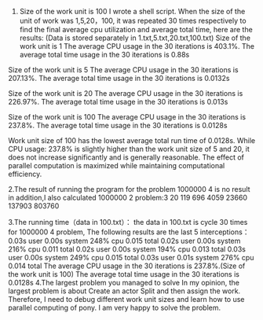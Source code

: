 1. Size of the work unit is 100
 I wrote a shell script. When the size of the unit of work was 1,5,20，100, it was repeated 30 times respectively to find the final average cpu utilization and average total time, here are the results:
(Data is stored separately in 1.txt,5.txt,20.txt,100.txt)
Size of the work unit is 1
The average CPU usage in the 30 iterations is 403.1%.
The average total time usage in the 30 iterations is 0.88s

Size of the work unit is 5
The average CPU usage in the 30 iterations is 207.13%.
The average total time usage in the 30 iterations is 0.0132s

Size of the work unit is 20
The average CPU usage in the 30 iterations is 226.97%.
The average total time usage in the 30 iterations is 0.013s

Size of the work unit is 100
The average CPU usage in the 30 iterations is 237.8%.
The average total time usage in the 30 iterations is 0.0128s

 Work unit size of 100 has the lowest average total run time of 0.0128s. While CPU usage: 237.8% is slightly higher than the work unit size of 5 and 20, it does not increase significantly and is generally reasonable. The effect of parallel computation is maximized while maintaining computational efficiency.

 2.The result of running the program
 for the problem 1000000 4 is no result
 in addition,I also calculated 1000000 2 problem:3 20 119 696 4059 23660 137903 803760

 3.The running time（data in 100.txt）：
 the data in 100.txt is cycle 30 times for 1000000 4 problem, The following results are the last 5 interceptions：
  0.03s user 0.00s system 248% cpu 0.015 total
  0.02s user 0.00s system 216% cpu 0.011 total
  0.02s user 0.00s system 194% cpu 0.013 total
  0.03s user 0.00s system 249% cpu 0.015 total
  0.03s user 0.01s system 276% cpu 0.014 total
  The average CPU usage in the 30 iterations is 237.8%.(Size of the work unit is 100)
  The average total time usage in the 30 iterations is 0.0128s
4.The largest problem you managed to solve
In my opinion, the largest problem is about Create an actor Split and then assign the work. Therefore, I need to debug different work unit sizes and learn how to use parallel computing of pony. I am very happy to solve the problem.